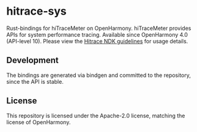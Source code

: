# hitrace-sys

Rust-bindings for hiTraceMeter on OpenHarmony. hiTraceMeter provides APIs for system performance tracing.
Available since OpenHarmony 4.0 (API-level 10).
Please view the [Hitrace NDK guidelines] for usage details. 

[Hitrace NDK guidelines]: https://gitee.com/openharmony/docs/blob/master/zh-cn/application-dev/dfx/hitracemeter-guidelines-ndk.md

## Development

The bindings are generated via bindgen and committed to the repository, since the
API is stable.

## License

This repository is licensed under the Apache-2.0 license, matching the license of OpenHarmony.